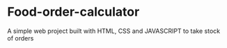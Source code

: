 # Food-order-calculator

A simple web project built with HTML, CSS and JAVASCRIPT to take stock of orders
